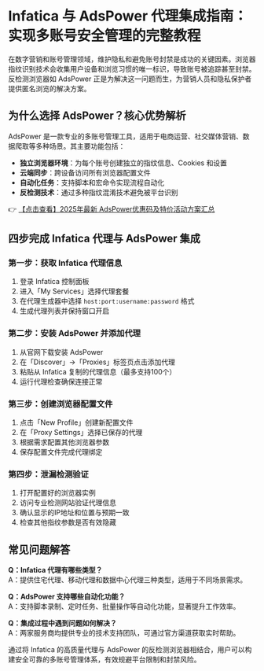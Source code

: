 # Infatica 与 AdsPower 代理集成指南：实现多账号安全管理的完整教程

在数字营销和账号管理领域，维护隐私和避免账号封禁是成功的关键因素。浏览器指纹识别技术会收集用户设备和浏览习惯的唯一标识，导致账号被追踪甚至封禁。反检测浏览器如 AdsPower 正是为解决这一问题而生，为营销人员和隐私保护者提供匿名浏览的解决方案。

## 为什么选择 AdsPower？核心优势解析

AdsPower 是一款专业的多账号管理工具，适用于电商运营、社交媒体营销、数据爬取等多种场景。其主要功能包括：

- **独立浏览器环境**：为每个账号创建独立的指纹信息、Cookies 和设置
- **云端同步**：跨设备访问所有浏览器配置文件
- **自动化任务**：支持脚本和宏命令实现流程自动化
- **反检测技术**：通过多种指纹混淆技术避免被平台识别

👉 [【点击查看】2025年最新 AdsPower优惠码及特价活动方案汇总](https://bit.ly/adspower_free)

## 四步完成 Infatica 代理与 AdsPower 集成

### 第一步：获取 Infatica 代理信息
1. 登录 Infatica 控制面板
2. 进入「My Services」选择代理套餐
3. 在代理生成器中选择 `host:port:username:password` 格式
4. 生成代理列表并保持窗口开启

### 第二步：安装 AdsPower 并添加代理
1. 从官网下载安装 AdsPower
2. 在「Discover」→「Proxies」标签页点击添加代理
3. 粘贴从 Infatica 复制的代理信息（最多支持100个）
4. 运行代理检查确保连接正常

### 第三步：创建浏览器配置文件
1. 点击「New Profile」创建新配置文件
2. 在「Proxy Settings」选择已保存的代理
3. 根据需求配置其他浏览器参数
4. 保存配置文件完成代理绑定

### 第四步：泄漏检测验证
1. 打开配置好的浏览器实例
2. 访问专业检测网站验证代理信息
3. 确认显示的IP地址和位置与预期一致
4. 检查其他指纹参数是否有效隐藏

## 常见问题解答

**Q：Infatica 代理有哪些类型？**  
A：提供住宅代理、移动代理和数据中心代理三种类型，适用于不同场景需求。

**Q：AdsPower 支持哪些自动化功能？**  
A：支持脚本录制、定时任务、批量操作等自动化功能，显著提升工作效率。

**Q：集成过程中遇到问题如何解决？**  
A：两家服务商均提供专业的技术支持团队，可通过官方渠道获取实时帮助。

通过将 Infatica 的高质量代理与 AdsPower 的反检测浏览器相结合，用户可以构建安全可靠的多账号管理体系，有效规避平台限制和封禁风险。